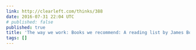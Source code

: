 ```yaml
---
link: http://clearleft.com/thinks/388
date: 2016-07-31 22:04 UTC
# published: false
published: true
title: 'The way we work: Books we recommend: A reading list by James Box.'
tags: []
---
```



